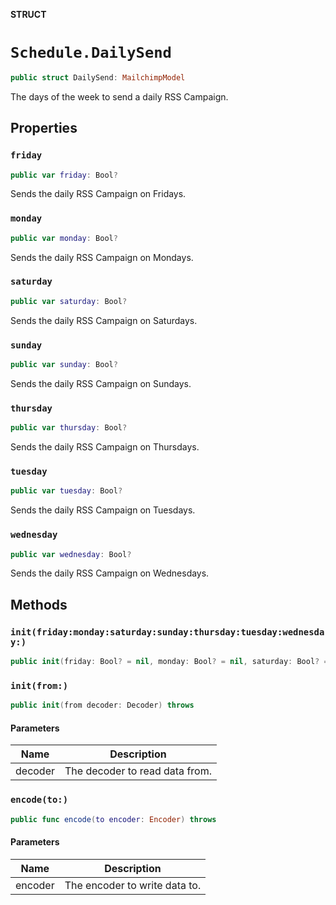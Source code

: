 **STRUCT**

# `Schedule.DailySend`

```swift
public struct DailySend: MailchimpModel
```

The days of the week to send a daily RSS Campaign.

## Properties
### `friday`

```swift
public var friday: Bool?
```

Sends the daily RSS Campaign on Fridays.

### `monday`

```swift
public var monday: Bool?
```

Sends the daily RSS Campaign on Mondays.

### `saturday`

```swift
public var saturday: Bool?
```

Sends the daily RSS Campaign on Saturdays.

### `sunday`

```swift
public var sunday: Bool?
```

Sends the daily RSS Campaign on Sundays.

### `thursday`

```swift
public var thursday: Bool?
```

Sends the daily RSS Campaign on Thursdays.

### `tuesday`

```swift
public var tuesday: Bool?
```

Sends the daily RSS Campaign on Tuesdays.

### `wednesday`

```swift
public var wednesday: Bool?
```

Sends the daily RSS Campaign on Wednesdays.

## Methods
### `init(friday:monday:saturday:sunday:thursday:tuesday:wednesday:)`

```swift
public init(friday: Bool? = nil, monday: Bool? = nil, saturday: Bool? = nil, sunday: Bool? = nil, thursday: Bool? = nil, tuesday: Bool? = nil, wednesday: Bool? = nil)
```

### `init(from:)`

```swift
public init(from decoder: Decoder) throws
```

#### Parameters

| Name | Description |
| ---- | ----------- |
| decoder | The decoder to read data from. |

### `encode(to:)`

```swift
public func encode(to encoder: Encoder) throws
```

#### Parameters

| Name | Description |
| ---- | ----------- |
| encoder | The encoder to write data to. |